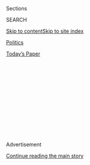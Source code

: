 <div id="app">

<div>

<div>

<div>

<div class="NYTAppHideMasthead css-1q2w90k e1suatyy0">

<div class="section css-ui9rw0 e1suatyy2">

<div class="css-eph4ug er09x8g0">

<div class="css-6n7j50">

</div>

<span class="css-1dv1kvn">Sections</span>

<div class="css-10488qs">

<span class="css-1dv1kvn">SEARCH</span>

</div>

[Skip to content](#site-content)[Skip to site
index](#site-index)

</div>

<div id="masthead-section-label" class="css-1wr3we4 eaxe0e00">

[Politics](https://www.nytimes3xbfgragh.onion/section/politics)

</div>

<div class="css-10698na e1huz5gh0">

</div>

</div>

<div id="masthead-bar-one" class="section hasLinks css-15hmgas e1csuq9d3">

<div class="css-uqyvli e1csuq9d0">

</div>

<div class="css-1uqjmks e1csuq9d1">

</div>

<div class="css-9e9ivx">

[](https://myaccount.nytimes3xbfgragh.onion/auth/login?response_type=cookie&client_id=vi)

</div>

<div class="css-1bvtpon e1csuq9d2">

[Today’s
Paper](https://www.nytimes3xbfgragh.onion/section/todayspaper)

</div>

</div>

</div>

</div>

<div data-aria-hidden="false">

<div id="site-content" data-role="main">

<div>

<div class="css-1aor85t" style="opacity:0.000000001;z-index:-1;visibility:hidden">

<div class="css-1hqnpie">

<div class="css-epjblv">

<span class="css-17xtcya">[Politics](/section/politics)</span><span class="css-x15j1o">|</span><span class="css-fwqvlz">McConnell
Appears Set to Quietly Suffocate Long-Debated F.B.I. Surveillance
Bill</span>

</div>

<div class="css-k008qs">

<div class="css-1iwv8en">

<span class="css-18z7m18"></span>

<div>

</div>

</div>

<span class="css-1n6z4y"></span>

<div class="css-1705lsu">

<div class="css-4xjgmj">

<div class="css-4skfbu" data-role="toolbar" data-aria-label="Social Media Share buttons, Save button, and Comments Panel with current comment count" data-testid="share-tools">

  - 
  - 
  - 
  - 
    
    <div class="css-6n7j50">
    
    </div>

  - 

</div>

</div>

</div>

</div>

</div>

</div>

<div class="css-13pd83m">

</div>

<div id="top-wrapper" class="css-1sy8kpn">

<div id="top-slug" class="css-l9onyx">

Advertisement

</div>

[Continue reading the main
story](#after-top)

<div class="ad top-wrapper" style="text-align:center;height:100%;display:block;min-height:250px">

<div id="top" class="place-ad" data-position="top" data-size-key="top">

</div>

</div>

<div id="after-top">

</div>

</div>

<div>

<div id="sponsor-wrapper" class="css-1hyfx7x">

<div id="sponsor-slug" class="css-19vbshk">

Supported by

</div>

[Continue reading the main
story](#after-sponsor)

<div id="sponsor" class="ad sponsor-wrapper" style="text-align:center;height:100%;display:block">

</div>

<div id="after-sponsor">

</div>

</div>

<div class="css-186x18t">

</div>

<div class="css-1vkm6nb ehdk2mb0">

# McConnell Appears Set to Quietly Suffocate Long-Debated F.B.I. Surveillance Bill

</div>

The Senate majority leader has long been a strong supporter of extending
Patriot Act provisions. This year, he’s letting them remain lapsed.

<div class="css-79elbk" data-testid="photoviewer-wrapper">

<div class="css-z3e15g" data-testid="photoviewer-wrapper-hidden">

</div>

<div class="css-1a48zt4 ehw59r15" data-testid="photoviewer-children">

![<span class="css-16f3y1r e13ogyst0" data-aria-hidden="true">Senator
Mitch McConnell, the majority leader, has given no sign that he intends
to move forward with the legislation when Congress briefly reconvenes
after its annual August
vacation.</span><span class="css-cnj6d5 e1z0qqy90" itemprop="copyrightHolder"><span class="css-1ly73wi e1tej78p0">Credit...</span><span><span>Anna
Moneymaker for The New York
Times</span></span></span>](https://static01.graylady3jvrrxbe.onion/images/2020/08/14/us/politics/14dc-surveillance/merlin_175577148_12166e6c-1ebb-455c-b2ec-21add7ccafbb-articleLarge.jpg?quality=75&auto=webp&disable=upscale)

</div>

</div>

<div class="css-18e8msd">

<div class="css-vp77d3 epjyd6m0">

<div class="css-hus3qt ey68jwv0" data-aria-hidden="true">

[![Charlie
Savage](https://static01.graylady3jvrrxbe.onion/images/2018/06/12/multimedia/author-charlie-savage/author-charlie-savage-thumbLarge-v2.png
"Charlie Savage")](https://www.nytimes3xbfgragh.onion/by/charlie-savage)

</div>

<div class="css-1baulvz">

By [<span class="css-1baulvz last-byline" itemprop="name">Charlie
Savage</span>](https://www.nytimes3xbfgragh.onion/by/charlie-savage)

</div>

</div>

  - 
    
    <div class="css-ld3wwf e16638kd2">
    
    Aug. 14,
    2020
    
    </div>

  - 
    
    <div class="css-4xjgmj">
    
    <div class="css-d8bdto" data-role="toolbar" data-aria-label="Social Media Share buttons, Save button, and Comments Panel with current comment count" data-testid="share-tools">
    
      - 
      - 
      - 
      - 
        
        <div class="css-6n7j50">
        
        </div>
    
      - 
    
    </div>
    
    </div>

</div>

</div>

<div class="section meteredContent css-1r7ky0e" name="articleBody" itemprop="articleBody">

<div class="css-1fanzo5 StoryBodyCompanionColumn">

<div class="css-53u6y8">

WASHINGTON — Every few years since Congress passed the Patriot Act to
bolster F.B.I. surveillance powers after the Sept. 11, 2001, terrorist
attacks, parts of it came up for renewal and national security hawks
darkly warned that even briefly letting them lapse would unacceptably
endanger America.

This year is different.

Those provisions expired months ago, but one of the biggest surveillance
supporters in Congress, Senator Mitch McConnell, Republican of Kentucky
and the majority leader, has single-handedly brought the process of
extending them to a halt.

After the House and Senate passed slightly different versions of a bill
in May, Speaker Nancy Pelosi appointed a group of House members to a
conference committee to reconcile them. But Mr. McConnell has not
appointed any senators to it, and the process has been stuck there ever
since.

On Thursday, Mr. McConnell closed the Senate for its annual August
vacation, meaning that the legislation will remain on ice for at least
another month. He has given no sign that he intends to move forward when
Congress briefly reconvenes before adjourning again ahead of the
November election.

</div>

</div>

<div class="css-1fanzo5 StoryBodyCompanionColumn">

<div class="css-53u6y8">

Mr. McConnell’s office has declined to answer questions about why he is
keeping the measure in indefinite limbo. But others involved in the
process have suggested that Mr. McConnell may be paralyzed by two
factors.

First, President Trump, stoking his grievances over the Russia
investigation — a small part of which involved wiretapping a former
campaign aide under the Foreign Intelligence Surveillance Act, or FISA —
has threatened to veto the bill, saying more time should first be spent
scrutinizing the officials who pursued the Russia inquiry.

Mr. Trump’s stance has vaguely suggested that the existing bills, which
have some efforts at reform, do not go far enough in curtailing the
F.B.I.’s surveillance powers for national security investigations. But
the White House has offered no specific proposal or guidance about what
he would be willing to sign. Complicating matters, Attorney General
William P. Barr opposes the current versions as going too far in the
opposite direction of tying the hands of F.B.I. agents fighting
terrorism and espionage. Mr. McConnell shares those concerns.

With no clear path to avoiding a veto confrontation with Mr. Trump, and
no great love for either version of the bill anyway, Mr. McConnell
appears to have decided that leaving the provisions lapsed and doing
nothing is the least-bad course of action.

“After they spent years insisting that the Patriot Act was essential to
protecting America, it’s striking that Mitch McConnell and Attorney
General Barr are willing to wait for months to address it, and still
appear to have no plan for moving forward,” Senator Ron Wyden, Democrat
of Oregon, said in a statement to The New York Times.

</div>

</div>

<div class="css-1fanzo5 StoryBodyCompanionColumn">

<div class="css-53u6y8">

But there is a catch to the current stalemate: The expired surveillance
powers have not lapsed for existing investigations.

Congress specified that the powers would remain available for
investigations that already existed at the point the laws expired. Among
them are the F.B.I.’s ability to obtain business records deemed relevant
to a national security investigation, and to get special wiretap
authority to rapidly follow a suspect who changes phone lines to evade
monitoring.

The F.B.I. has existing, open-ended umbrella investigations into all the
major national security threats facing the United States, such as
terrorist groups like Al Qaeda and the Islamic State and nation-state
adversaries like Russia and China. As a result, until a new rival arises
who cannot be characterized as part of the old ones, the bureau may be
able to continue business as usual.

But the bill’s collapse also means Congress has been unable to enact a
legislative response to an inspector general’s finding of serious
problems with the F.B.I.’s use of the main part of FISA for wiretap
orders in counterespionage and counterterrorism investigations.

A report by the Justice Department’s independent inspector general found
that the applications used in the Russia investigation to wiretap a
former Trump campaign adviser with ties to Russian officials, Carter
Page, were riddled with errors and omissions.

A follow-up review by the inspector general that looked at the F.B.I.’s
preparations to apply for 29 unrelated FISA wiretaps [found that there
were problems with all of them, suggesting systemic
sloppiness](https://www.nytimes3xbfgragh.onion/2020/03/31/us/politics/fbi-fisa-wiretap-trump.html).
The Justice Department has since [told the FISA
court](https://www.justice.gov/opa/pr/statement-assistant-attorney-general-national-security-john-c-demers-public-release)
that its own further review of those 29 applications found one material
omission and one material misstatement, but also said it did not think
either made a legal difference.

But the F.B.I. has also conceded that it should not have applied for two
renewals of the Page wiretap in 2017, and it has tightened its own rules
and procedures for drafting FISA applications. A FISA court judge also
imposed additional safeguards. But Congress has not enacted anything.

</div>

</div>

<div class="css-1fanzo5 StoryBodyCompanionColumn">

<div class="css-53u6y8">

The expired provisions are unrelated to the type of wiretaps used in the
Russia investigation, but the bill has become a vehicle for addressing
those problems. Both the House and the Senate have attached different
versions of a provision to more frequently appoint an outside critic to
analyze a government’s application in certain types of cases, including
those that could touch on a political campaign.

But civil-libertarian-minded lawmakers have also been trying to use the
bill to impose other new privacy safeguards. A majority in the Senate
backed banning the use of one part of FISA — the partly lapsed provision
that permits the F.B.I. to obtain business records without a warrant —
for gathering internet search histories and browsing records.

For procedural reasons, that idea fell short despite majority support.
When the bill returned to the House, Ms. Pelosi came under pressure to
permit a vote on the same idea. But the version that came to the House
floor was watered down, losing the support of civil libertarians.

Mr. Trump then came out against the bill for different reasons, and many
of his Republican allies abandoned it, too, leading the House to instead
send a previously passed version to the conference committee to be
reconciled with the Senate version — where it has since remained in
limbo, waiting for senators to show up.

“It’s clear there is a large bipartisan majority in both the House and
Senate for reforming FISA and the Patriot Act,” Mr. Wyden said. “Even
Donald Trump agrees that reform is needed, Leader McConnell and A.G.
Barr should allow a real debate on reforming government surveillance.”

Nicholas Fandos contributed reporting.

</div>

</div>

<div>

</div>

</div>

<div>

</div>

<div>

</div>

<div>

</div>

<div>

<div id="bottom-wrapper" class="css-1ede5it">

<div id="bottom-slug" class="css-l9onyx">

Advertisement

</div>

[Continue reading the main
story](#after-bottom)

<div id="bottom" class="ad bottom-wrapper" style="text-align:center;height:100%;display:block;min-height:90px">

</div>

<div id="after-bottom">

</div>

</div>

</div>

</div>

</div>

## Site Index

<div>

</div>

## Site Information Navigation

  - [© <span>2020</span> <span>The New York Times
    Company</span>](https://help.nytimes3xbfgragh.onion/hc/en-us/articles/115014792127-Copyright-notice)

<!-- end list -->

  - [NYTCo](https://www.nytco.com/)
  - [Contact
    Us](https://help.nytimes3xbfgragh.onion/hc/en-us/articles/115015385887-Contact-Us)
  - [Work with us](https://www.nytco.com/careers/)
  - [Advertise](https://nytmediakit.com/)
  - [T Brand Studio](http://www.tbrandstudio.com/)
  - [Your Ad
    Choices](https://www.nytimes3xbfgragh.onion/privacy/cookie-policy#how-do-i-manage-trackers)
  - [Privacy](https://www.nytimes3xbfgragh.onion/privacy)
  - [Terms of
    Service](https://help.nytimes3xbfgragh.onion/hc/en-us/articles/115014893428-Terms-of-service)
  - [Terms of
    Sale](https://help.nytimes3xbfgragh.onion/hc/en-us/articles/115014893968-Terms-of-sale)
  - [Site
    Map](https://spiderbites.nytimes3xbfgragh.onion)
  - [Help](https://help.nytimes3xbfgragh.onion/hc/en-us)
  - [Subscriptions](https://www.nytimes3xbfgragh.onion/subscription?campaignId=37WXW)

</div>

</div>

</div>

</div>

